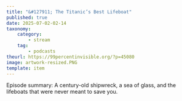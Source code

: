 ```yaml
---
title: "&#127911; The Titanic’s Best Lifeboat"
published: true
date: 2025-07-02-02-14
taxonomy:
    category:
        - stream
    tag:
        - podcasts
theurl: https://99percentinvisible.org/?p=45080
image: artwork-resized.PNG
template: item
---
```


Episode summary: A century-old shipwreck, a sea of glass, and the lifeboats that were never meant to save you.
